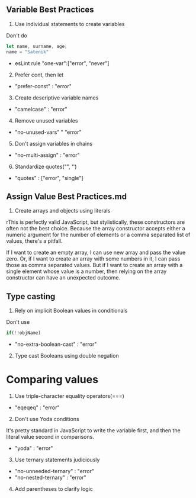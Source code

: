 ## Variable Best Practices

1. Use individual statements to create variables 

Don't do 
```js
let name, surname, age;
name = "Satenik"
```
- esLint rule
"one-var":["error", "never"]

2. Prefer cont, then let
- "prefer-const" : "error"

3. Create descriptive variable names
- "camelcase" : "error"

4. Remove unused variables

- "no-unused-vars" " "error"

5. Don't assign variables in chains

- "no-multi-assign" : "error"

6. Standardize quotes("", '')

- "quotes" : ["error", "single"]


## Assign Value Best Practices.md

1. Create arrays and objects using literals

rThis is perfectly valid JavaScript, but stylistically, these constructors are often not the best choice. Because the array constructor accepts either a numeric argument for the number of elements or a comma separated list of values, there's a pitfall. 

If I want to create an empty array, I can use new array and pass the value zero. Or, if I want to create an array with some numbers in it, I can pass those as comma separated values. But if I want to create an array with a single element whose value is a number, then relying on the array constructor can have an unexpected outcome. 

## Type casting

1. Rely on implicit Boolean values in conditionals

Don't use
```js
if(!!objName)
```
- "no-extra-boolean-cast" : "error"

2. Type cast Booleans using double negation


# Comparing values

1. Use triple-character equality operators(===)

- "eqeqeq" : "error"

2. Don't use Yoda conditions

It's pretty standard in JavaScript to write the variable first, and then the literal value second in comparisons.

- "yoda" : "error"

3. Use ternary statements judiciously

- "no-unneeded-ternary" : "error"
- "no-nested-ternary" : "error"

4. Add parentheses to clarify logic

